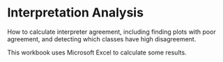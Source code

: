 # Interpretation Analysis

How to calculate interpreter agreement, including finding plots with poor agreement, and detecting which classes have high disagreement.

This workbook uses Microsoft Excel to calculate some results.

